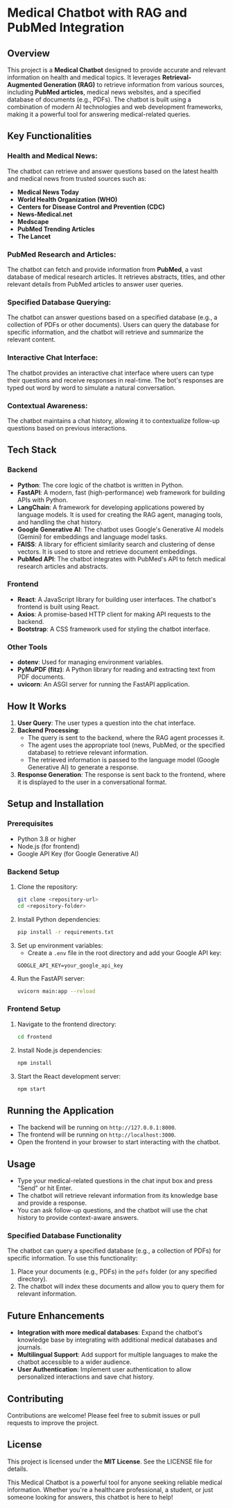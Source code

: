 # Medical Chatbot with RAG and PubMed Integration

## Overview
This project is a **Medical Chatbot** designed to provide accurate and relevant information on health and medical topics. It leverages **Retrieval-Augmented Generation (RAG)** to retrieve information from various sources, including **PubMed articles**, medical news websites, and a specified database of documents (e.g., PDFs). The chatbot is built using a combination of modern AI technologies and web development frameworks, making it a powerful tool for answering medical-related queries.

## Key Functionalities

### Health and Medical News:
The chatbot can retrieve and answer questions based on the latest health and medical news from trusted sources such as:
- **Medical News Today**
- **World Health Organization (WHO)**
- **Centers for Disease Control and Prevention (CDC)**
- **News-Medical.net**
- **Medscape**
- **PubMed Trending Articles**
- **The Lancet**

### PubMed Research and Articles:
The chatbot can fetch and provide information from **PubMed**, a vast database of medical research articles. It retrieves abstracts, titles, and other relevant details from PubMed articles to answer user queries.

### Specified Database Querying:
The chatbot can answer questions based on a specified database (e.g., a collection of PDFs or other documents). Users can query the database for specific information, and the chatbot will retrieve and summarize the relevant content.

### Interactive Chat Interface:
The chatbot provides an interactive chat interface where users can type their questions and receive responses in real-time. The bot's responses are typed out word by word to simulate a natural conversation.

### Contextual Awareness:
The chatbot maintains a chat history, allowing it to contextualize follow-up questions based on previous interactions.

## Tech Stack

### Backend
- **Python**: The core logic of the chatbot is written in Python.
- **FastAPI**: A modern, fast (high-performance) web framework for building APIs with Python.
- **LangChain**: A framework for developing applications powered by language models. It is used for creating the RAG agent, managing tools, and handling the chat history.
- **Google Generative AI**: The chatbot uses Google's Generative AI models (Gemini) for embeddings and language model tasks.
- **FAISS**: A library for efficient similarity search and clustering of dense vectors. It is used to store and retrieve document embeddings.
- **PubMed API**: The chatbot integrates with PubMed's API to fetch medical research articles and abstracts.

### Frontend
- **React**: A JavaScript library for building user interfaces. The chatbot's frontend is built using React.
- **Axios**: A promise-based HTTP client for making API requests to the backend.
- **Bootstrap**: A CSS framework used for styling the chatbot interface.

### Other Tools
- **dotenv**: Used for managing environment variables.
- **PyMuPDF (fitz)**: A Python library for reading and extracting text from PDF documents.
- **uvicorn**: An ASGI server for running the FastAPI application.

## How It Works

1. **User Query**: The user types a question into the chat interface.
2. **Backend Processing**:
   - The query is sent to the backend, where the RAG agent processes it.
   - The agent uses the appropriate tool (news, PubMed, or the specified database) to retrieve relevant information.
   - The retrieved information is passed to the language model (Google Generative AI) to generate a response.
3. **Response Generation**: The response is sent back to the frontend, where it is displayed to the user in a conversational format.

## Setup and Installation

### Prerequisites
- Python 3.8 or higher
- Node.js (for frontend)
- Google API Key (for Google Generative AI)

### Backend Setup
1. Clone the repository:
    ```bash
    git clone <repository-url>
    cd <repository-folder>
    ```
2. Install Python dependencies:
    ```bash
    pip install -r requirements.txt
    ```
3. Set up environment variables:
    - Create a `.env` file in the root directory and add your Google API key:
    ```plaintext
    GOOGLE_API_KEY=your_google_api_key
    ```
4. Run the FastAPI server:
    ```bash
    uvicorn main:app --reload
    ```

### Frontend Setup
1. Navigate to the frontend directory:
    ```bash
    cd frontend
    ```
2. Install Node.js dependencies:
    ```bash
    npm install
    ```
3. Start the React development server:
    ```bash
    npm start
    ```

## Running the Application
- The backend will be running on `http://127.0.0.1:8000`.
- The frontend will be running on `http://localhost:3000`.
- Open the frontend in your browser to start interacting with the chatbot.

## Usage
- Type your medical-related questions in the chat input box and press "Send" or hit Enter.
- The chatbot will retrieve relevant information from its knowledge base and provide a response.
- You can ask follow-up questions, and the chatbot will use the chat history to provide context-aware answers.

### Specified Database Functionality
The chatbot can query a specified database (e.g., a collection of PDFs) for specific information. To use this functionality:
1. Place your documents (e.g., PDFs) in the `pdfs` folder (or any specified directory).
2. The chatbot will index these documents and allow you to query them for relevant information.

## Future Enhancements
- **Integration with more medical databases**: Expand the chatbot's knowledge base by integrating with additional medical databases and journals.
- **Multilingual Support**: Add support for multiple languages to make the chatbot accessible to a wider audience.
- **User Authentication**: Implement user authentication to allow personalized interactions and save chat history.

## Contributing
Contributions are welcome! Please feel free to submit issues or pull requests to improve the project.

## License
This project is licensed under the **MIT License**. See the LICENSE file for details.

This Medical Chatbot is a powerful tool for anyone seeking reliable medical information. Whether you're a healthcare professional, a student, or just someone looking for answers, this chatbot is here to help!
